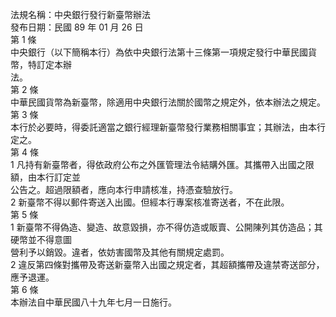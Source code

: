 法規名稱：中央銀行發行新臺幣辦法  
發布日期：民國 89 年 01 月 26 日  
第 1 條  
中央銀行（以下簡稱本行）為依中央銀行法第十三條第一項規定發行中華民國貨幣，特訂定本辦  
法。  
第 2 條  
中華民國貨幣為新臺幣，除適用中央銀行法關於國幣之規定外，依本辦法之規定。  
第 3 條  
本行於必要時，得委託適當之銀行經理新臺幣發行業務相關事宜；其辦法，由本行定之。  
第 4 條  
1 凡持有新臺幣者，得依政府公布之外匯管理法令結購外匯。其攜帶入出國之限額，由本行訂定並  
公告之。超過限額者，應向本行申請核准，持憑查驗放行。  
2 新臺幣不得以郵件寄送入出國。但經本行專案核准寄送者，不在此限。  
第 5 條  
1 新臺幣不得偽造、變造、故意毀損，亦不得仿造或販賣、公開陳列其仿造品；其硬幣並不得意圖  
營利予以銷毀。違者，依妨害國幣及其他有關規定處罰。  
2 違反第四條對攜帶及寄送新臺幣入出國之規定者，其超額攜帶及違禁寄送部分，應予退運。  
第 6 條  
本辦法自中華民國八十九年七月一日施行。  


